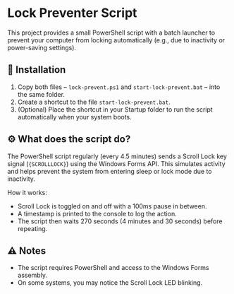 # Lock Preventer Script

This project provides a small PowerShell script with a batch launcher to prevent your computer from locking automatically (e.g., due to inactivity or power-saving settings).

## 🔧 Installation

1. Copy both files – `lock-prevent.ps1` and `start-lock-prevent.bat` – into the same folder.
2. Create a shortcut to the file `start-lock-prevent.bat`.
3. (Optional) Place the shortcut in your Startup folder to run the script automatically when your system boots.

## ⚙️ What does the script do?

The PowerShell script regularly (every 4.5 minutes) sends a Scroll Lock key signal (`{SCROLLLOCK}`) using the Windows Forms API. This simulates activity and helps prevent the system from entering sleep or lock mode due to inactivity.

How it works:

- Scroll Lock is toggled on and off with a 100ms pause in between.
- A timestamp is printed to the console to log the action.
- The script then waits 270 seconds (4 minutes and 30 seconds) before repeating.

## ⚠️ Notes

- The script requires PowerShell and access to the Windows Forms assembly.
- On some systems, you may notice the Scroll Lock LED blinking.
